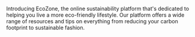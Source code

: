 Introducing EcoZone, the online sustainability platform that's dedicated to helping you live a more eco-friendly lifestyle. Our platform offers a wide range of resources and tips on everything from reducing your carbon footprint to sustainable fashion.